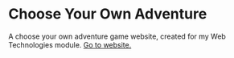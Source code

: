 # Choose Your Own Adventure

A choose your own adventure game website, created for my Web Technologies module.
[Go to website.](https://sttteephen.github.io/WebTechCW/)
